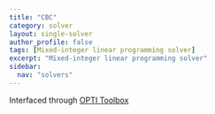 ```yaml
---
title: "CBC"
category: solver
layout: single-solver
author_profile: false
tags: [Mixed-integer linear programming solver]
excerpt: "Mixed-integer linear programming solver"
sidebar:
  nav: "solvers"
---
```


Interfaced through [OPTI Toolbox](http://www.i2c2.aut.ac.nz/Wiki/OPTI/)

